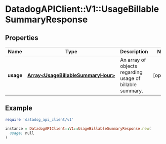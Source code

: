 # DatadogAPIClient::V1::UsageBillableSummaryResponse

## Properties

| Name | Type | Description | Notes |
| ---- | ---- | ----------- | ----- |
| **usage** | [**Array&lt;UsageBillableSummaryHour&gt;**](UsageBillableSummaryHour.md) | An array of objects regarding usage of billable summary. | [optional] |

## Example

```ruby
require 'datadog_api_client/v1'

instance = DatadogAPIClient::V1::UsageBillableSummaryResponse.new(
  usage: null
)
```

